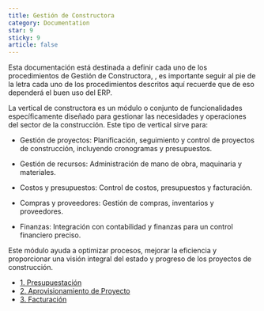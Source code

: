 ```yaml
---
title: Gestión de Constructora
category: Documentation
star: 9
sticky: 9
article: false
---
```


Esta documentación está destinada a definir cada uno de los procedimientos de Gestión de Constructora, , es importante seguir al pie de la letra cada uno de los procedimientos descritos aquí recuerde que de eso dependerá el buen uso del ERP.

La vertical de constructora es un módulo o conjunto de funcionalidades específicamente diseñado para gestionar las necesidades y operaciones del sector de la construcción. Este tipo de vertical sirve para:

* Gestión de proyectos: Planificación, seguimiento y control de proyectos de construcción, incluyendo cronogramas y presupuestos.

* Gestión de recursos: Administración de mano de obra, maquinaria y materiales.

* Costos y presupuestos: Control de costos, presupuestos y facturación.

* Compras y proveedores: Gestión de compras, inventarios y proveedores.

* Finanzas: Integración con contabilidad y finanzas para un control financiero preciso.

Este módulo ayuda a optimizar procesos, mejorar la eficiencia y proporcionar una visión integral del estado y progreso de los proyectos de construcción.

- [1. Presupuestación](Budgeting)
- [2. Aprovisionamiento de Proyecto](Project-provisioning)
- [3. Facturación](Billing)